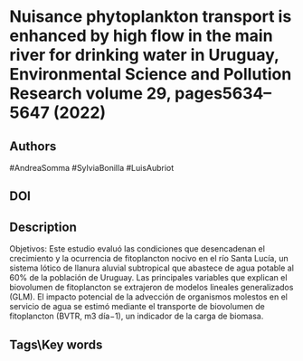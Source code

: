 # Nuisance phytoplankton transport is enhanced by high flow in the main river for drinking water in Uruguay, Environmental Science and Pollution Research volume 29, pages5634–5647 (2022)
## Authors
#AndreaSomma #SylviaBonilla #LuisAubriot

 
## DOI
 
## Description
Objetivos: Este estudio evaluó las condiciones que desencadenan el crecimiento y la ocurrencia de fitoplancton nocivo en el río Santa Lucía, un sistema lótico de llanura aluvial subtropical que abastece de agua potable al 60% de la población de Uruguay. Las principales variables que explican el biovolumen de fitoplancton se extrajeron de modelos lineales generalizados (GLM). El impacto potencial de la advección de organismos molestos en el servicio de agua se estimó mediante el transporte de biovolumen de fitoplancton (BVTR, m3 día−1), un indicador de la carga de biomasa.
## Tags\Key words
# 
